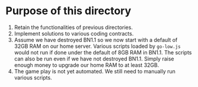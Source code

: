 # Purpose of this directory
1. Retain the functionalities of previous directories.
1. Implement solutions to various coding contracts.
1. Assume we have destroyed BN1.1 so we now start with a default of 32GB RAM on
   our home server.  Various scripts loaded by `go-low.js` would not run if
   done under the default of 8GB RAM in BN1.1.  The scripts can also be run
   even if we have not destroyed BN1.1.  Simply raise enough money to upgrade
   our home RAM to at least 32GB.
1. The game play is not yet automated.  We still need to manually run various
   scripts.
